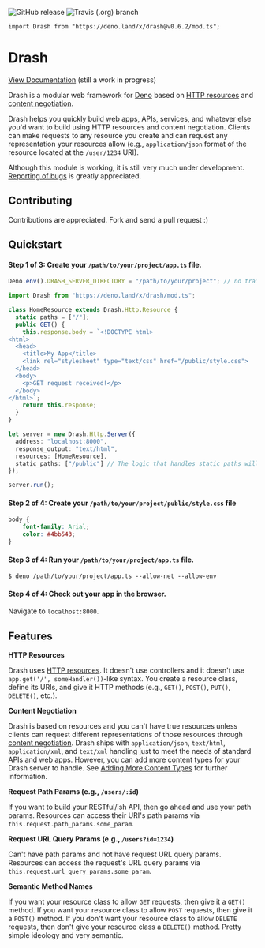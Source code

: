 ![GitHub release](https://img.shields.io/github/release/crookse/deno-drash.svg?label=latest) ![Travis (.org) branch](https://img.shields.io/travis/crookse/deno-drash/v0.5.0.svg)

`import Drash from "https://deno.land/x/drash@v0.6.2/mod.ts";`

# Drash

[View Documentation](https://crookse.github.io/deno-drash/#/) (still a work in progress)

Drash is a modular web framework for [Deno](https://deno.land) based on [HTTP resources](https://developer.mozilla.org/en-US/docs/Web/HTTP/Basics_of_HTTP/Identifying_resources_on_the_Web) and [content negotiation](https://developer.mozilla.org/en-US/docs/Web/HTTP/Content_negotiation).

Drash helps you quickly build web apps, APIs, services, and whatever else you'd want to build using HTTP resources and content negotiation. Clients can make requests to any resource you create and can request any representation your resources allow (e.g., `application/json` format of the resource located at the `/user/1234` URI).

Although this module is working, it is still very much under development. [Reporting of bugs](https://github.com/crookse/deno-drash/issues) is greatly appreciated.

## Contributing

Contributions are appreciated. Fork and send a pull request :)

## Quickstart

#### Step 1 of 3: Create your `/path/to/your/project/app.ts` file.

```typescript
Deno.env().DRASH_SERVER_DIRECTORY = "/path/to/your/project"; // no trailing slash

import Drash from "https://deno.land/x/drash/mod.ts";

class HomeResource extends Drash.Http.Resource {
  static paths = ["/"];
  public GET() {
    this.response.body = `<!DOCTYPE html>
<html>
  <head>
    <title>My App</title>
    <link rel="stylesheet" type="text/css" href="/public/style.css">
  </head>
  <body>
    <p>GET request received!</p>
  </body>
</html>`;
    return this.response;
  }
}

let server = new Drash.Http.Server({
  address: "localhost:8000",
  response_output: "text/html",
  resources: [HomeResource],
  static_paths: ["/public"] // The logic that handles static paths will prepend the value of Deno.env().DRASH_SERVER_DIRECTORY to "/public"
});

server.run();
```

#### Step 2 of 4: Create your `/path/to/your/project/public/style.css` file

```css
body {
    font-family: Arial;
    color: #4bb543;
}
```

#### Step 3 of 4: Run your `/path/to/your/project/app.ts` file.

```shell
$ deno /path/to/your/project/app.ts --allow-net --allow-env
```

#### Step 4 of 4: Check out your app in the browser.

Navigate to `localhost:8000`.

## Features

**HTTP Resources**

Drash uses [HTTP resources](https://developer.mozilla.org/en-US/docs/Web/HTTP/Basics_of_HTTP/Identifying_resources_on_the_Web). It doesn't use controllers and it doesn't use `app.get('/', someHandler())`-like syntax. You create a resource class, define its URIs, and give it HTTP methods (e.g., `GET()`, `POST()`, `PUT()`, `DELETE()`, etc.).

**Content Negotiation**

Drash is based on resources and you can't have true resources unless clients can request different representations of those resources through [content negotiation](https://developer.mozilla.org/en-US/docs/Web/HTTP/Content_negotiation). Drash ships with `application/json`, `text/html`, `application/xml`, and `text/xml` handling just to meet the needs of standard APIs and web apps. However, you can add more content types for your Drash server to handle. See [Adding More Content Types](https://crookse.github.io/deno-drash/#/tutorials/adding-content-types) for further information.

**Request Path Params (e.g., `/users/:id`)**

If you want to build your RESTful/ish API, then go ahead and use your path params. Resources can access their URI's path params via `this.request.path_params.some_param`.

**Request URL Query Params (e.g., `/users?id=1234`)**

Can't have path params and not have request URL query params. Resources can access the request's URL query params via `this.request.url_query_params.some_param`.

**Semantic Method Names**

If you want your resource class to allow `GET` requests, then give it a `GET()` method. If you want your resource class to allow `POST` requests, then give it a `POST()` method. If you don't want your resource class to allow `DELETE` requests, then don't give your resource class a `DELETE()` method. Pretty simple ideology and very semantic.
